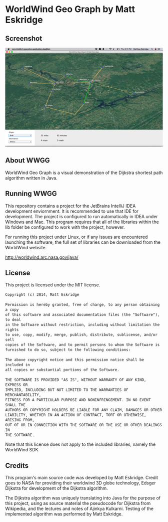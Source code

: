 # WorldWind Geo Graph by Matt Eskridge

## Screenshot

![](https://raw.githubusercontent.com/matteskridge/worldwind-geo-graph/master/meta/images/GeoGraph1.png)

## About WWGG

WorldWind Geo Graph is a visual demonstration of the Dijkstra
shortest path algorithm written in Java.

## Running WWGG

This repository contains a project for the JetBrains IntelliJ IDEA
development enviornment. It is recommended to use that IDE for development.
The project is configured to run automatically in IDEA under Windows
and Mac. This program requires that all of the libraries within the
lib folder be configured to work with the project, however.

For running this project under Linux, or if any issues are encountered
launching the software, the full set of libraries can be downloaded
from the WorldWind website.

http://worldwind.arc.nasa.gov/java/

## License

This project is licensed under the MIT license.

~~~~~
Copyright (c) 2014, Matt Eskridge

Permission is hereby granted, free of charge, to any person obtaining a copy
of this software and associated documentation files (the "Software"), to deal
in the Software without restriction, including without limitation the rights
to use, copy, modify, merge, publish, distribute, sublicense, and/or sell
copies of the Software, and to permit persons to whom the Software is
furnished to do so, subject to the following conditions:

The above copyright notice and this permission notice shall be included in
all copies or substantial portions of the Software.

THE SOFTWARE IS PROVIDED "AS IS", WITHOUT WARRANTY OF ANY KIND, EXPRESS OR
IMPLIED, INCLUDING BUT NOT LIMITED TO THE WARRANTIES OF MERCHANTABILITY,
FITNESS FOR A PARTICULAR PURPOSE AND NONINFRINGEMENT. IN NO EVENT SHALL THE
AUTHORS OR COPYRIGHT HOLDERS BE LIABLE FOR ANY CLAIM, DAMAGES OR OTHER
LIABILITY, WHETHER IN AN ACTION OF CONTRACT, TORT OR OTHERWISE, ARISING FROM,
OUT OF OR IN CONNECTION WITH THE SOFTWARE OR THE USE OR OTHER DEALINGS IN
THE SOFTWARE.
~~~~~

Note that this license does not apply to the included libraries,
namely the WorldWind SDK.

## Credits

This program's main source code was developed by Matt Eskridge.
Credit goes to NASA for providing their worldwind 3D globe technology,
Edsger Dijkstra for development of the Dijkstra algorithm.

The Dijkstra algorithm was uniquely translating into Java for the
purpose of this project, using as source material the pseudocode
for Dijkstra from Wikipedia, and the lectures and notes
of Ajinkya Kulkarni. Testing of the implemented algorithm was performed
by Matt Eskridge.